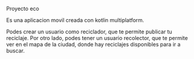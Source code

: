 Proyecto eco

Es una aplicacion movil creada con kotlin multiplatform. 

Podes crear un usuario como reciclador, que te permite publicar tu reciclaje.
Por otro lado, podes tener un usuario recolector, que te permite ver en el mapa de la ciudad, donde hay reciclajes disponibles para ir a buscar.
